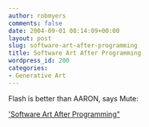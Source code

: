 ```yaml
---
author: robmyers
comments: false
date: 2004-09-01 08:14:09+00:00
layout: post
slug: software-art-after-programming
title: Software Art After Programming
wordpress_id: 200
categories:
- Generative Art
---
```


Flash is better than AARON, says Mute:  
  
['Software Art After Programming"](http://www.metamute.com/look/article.tpl?IdLanguage=1&IdPublication=1&NrIssue=28&NrSection=10&NrArticle=1397&ST_max=0)

  


